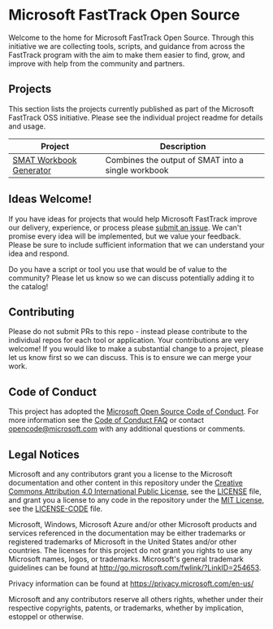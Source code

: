 
# Microsoft FastTrack Open Source
Welcome to the home for Microsoft FastTrack Open Source. Through this initiative we are collecting tools, scripts, and guidance from across the FastTrack program with the aim to make them easier to find, grow, and improve with help from the community and partners.

## Projects

This section lists the projects currently published as part of the Microsoft FastTrack OSS initiative. Please see the individual project readme for details and usage.

|Project|Description
|----|--------------------------
|[SMAT Workbook Generator](https://github.com/Microsoft/fasttrack-smat-workbook-generator)|Combines the output of SMAT into a single workbook|


## Ideas Welcome!

If you have ideas for projects that would help Microsoft FastTrack improve our delivery, experience, or process please [submit an issue](https://github.com/Microsoft/FastTrack/issues). We can't promise every idea will be implemented, but we value your feedback. Please be sure to include sufficient information that we can understand your idea and respond.

Do you have a script or tool you use that would be of value to the community? Please let us know so we can discuss potentially adding it to the catalog!


## Contributing

Please do not submit PRs to this repo - instead please contribute to the individual repos for each tool or application. Your contributions are very welcome! If you would like to make a substantial change to a project, please let us know first so we can discuss. This is to ensure we can merge your work.


## Code of Conduct

This project has adopted the [Microsoft Open Source Code of Conduct](https://opensource.microsoft.com/codeofconduct/).
For more information see the [Code of Conduct FAQ](https://opensource.microsoft.com/codeofconduct/faq/) or
contact [opencode@microsoft.com](mailto:opencode@microsoft.com) with any additional questions or comments.

## Legal Notices

Microsoft and any contributors grant you a license to the Microsoft documentation and other content
in this repository under the [Creative Commons Attribution 4.0 International Public License](https://creativecommons.org/licenses/by/4.0/legalcode),
see the [LICENSE](LICENSE) file, and grant you a license to any code in the repository under the [MIT License](https://opensource.org/licenses/MIT), see the
[LICENSE-CODE](LICENSE-CODE) file.

Microsoft, Windows, Microsoft Azure and/or other Microsoft products and services referenced in the documentation
may be either trademarks or registered trademarks of Microsoft in the United States and/or other countries.
The licenses for this project do not grant you rights to use any Microsoft names, logos, or trademarks.
Microsoft's general trademark guidelines can be found at http://go.microsoft.com/fwlink/?LinkID=254653.

Privacy information can be found at https://privacy.microsoft.com/en-us/

Microsoft and any contributors reserve all others rights, whether under their respective copyrights, patents,
or trademarks, whether by implication, estoppel or otherwise.
